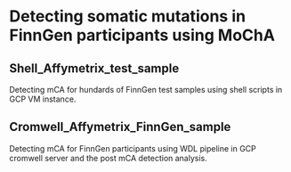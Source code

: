 # Detecting somatic mutations in FinnGen participants using MoChA


## Shell_Affymetrix_test_sample
Detecting mCA for hundards of FinnGen test samples using shell scripts in GCP VM instance.

## Cromwell_Affymetrix_FinnGen_sample
Detecting mCA for FinnGen participants using WDL pipeline in GCP cromwell server and the post mCA detection analysis.


